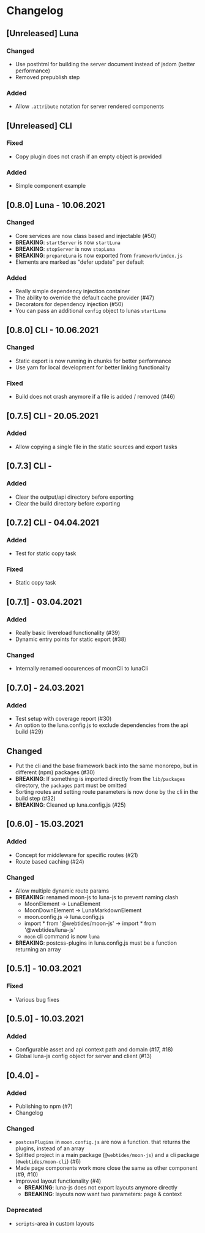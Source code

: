 # Changelog

## [Unreleased] Luna 

### Changed
 - Use posthtml for building the server document instead of jsdom (better performance)
 - Removed prepublish step

### Added
 - Allow `.attribute` notation for server rendered components

## [Unreleased] CLI


### Fixed 
 - Copy plugin does not crash if an empty object is provided

### Added
 - Simple component example

## [0.8.0] Luna - 10.06.2021

### Changed
 - Core services are now class based and injectable (#50)
 - **BREAKING**: `startServer` is now `startLuna`
 - **BREAKING**: `stopServer` is now `stopLuna`
 - **BREAKING**: `prepareLuna` is now exported from `framework/index.js`
 - Elements are marked as "defer update" per default

### Added
 - Really simple dependency injection container
 - The ability to override the default cache provider (#47)
 - Decorators for dependency injection (#50)
 - You can pass an additional `config` object to lunas `startLuna`

## [0.8.0] CLI - 10.06.2021

### Changed
 - Static export is now running in chunks for better performance
 - Use yarn for local development for better linking functionality
 
### Fixed
 - Build does not crash anymore if a file is added / removed (#46)

## [0.7.5] CLI - 20.05.2021

### Added
 - Allow copying a single file in the static sources and export tasks

## [0.7.3] CLI -

### Added
 - Clear the output/api directory before exporting
 - Clear the build directory before exporting

## [0.7.2] CLI - 04.04.2021

### Added
 - Test for static copy task

### Fixed
 - Static copy task

## [0.7.1] - 03.04.2021

### Added
 - Really basic livereload functionality (#39)
 - Dynamic entry points for static export (#38)

### Changed
 - Internally renamed occurences of moonCli to lunaCli

## [0.7.0] - 24.03.2021

### Added
 - Test setup with coverage report (#30)
 - An option to the luna.config.js to exclude dependencies from the api build (#29)

## Changed
 - Put the cli and the base framework back into the same monorepo, but in different (npm) packages (#30)
 - **BREAKING**: If something is imported directly from the `lib/packages` directory, the `packages` part must be omitted
 - Sorting routes and setting route parameters is now done by the cli in the build step (#32)
 - **BREAKING**: Cleaned up luna.config.js (#25)

## [0.6.0] - 15.03.2021

### Added
 - Concept for middleware for specific routes (#21)
 - Route based caching (#24)

### Changed
 - Allow multiple dynamic route params
 - **BREAKING**: renamed moon-js to luna-js to prevent naming clash
    - MoonElement -> LunaElement
    - MoonDownElement -> LunaMarkdownElement
    - moon.config.js -> luna.config.js
    - import * from '@webtides/moon-js' -> import * from '@webtides/luna-js'
    - `moon` cli command is now `luna`
 - **BREAKING**: postcss-plugins in luna.config.js must be a function returning an array

## [0.5.1] - 10.03.2021

### Fixed
 - Various bug fixes

## [0.5.0] - 10.03.2021

### Added
 - Configurable asset and api context path and domain (#17, #18)
 - Global luna-js config object for server and client (#13)

## [0.4.0] - 

### Added
 - Publishing to npm (#7)
 - Changelog
 
### Changed
 - `postcssPlugins` in `moon.config.js` are now a function. that returns the plugins, instead of an array
 - Splitted project in a main package (`@webtides/moon-js`) and a cli package (`@webtides/moon-cli`) (#6)
 - Made page components work more close the same as other component (#9, #10)
 - Improved layout functionality (#4)
   - **BREAKING**: luna-js does not export layouts anymore directly
   - **BREAKING**: layouts now want two parameters: page & context

### Deprecated
 - `scripts`-area in custom layouts
